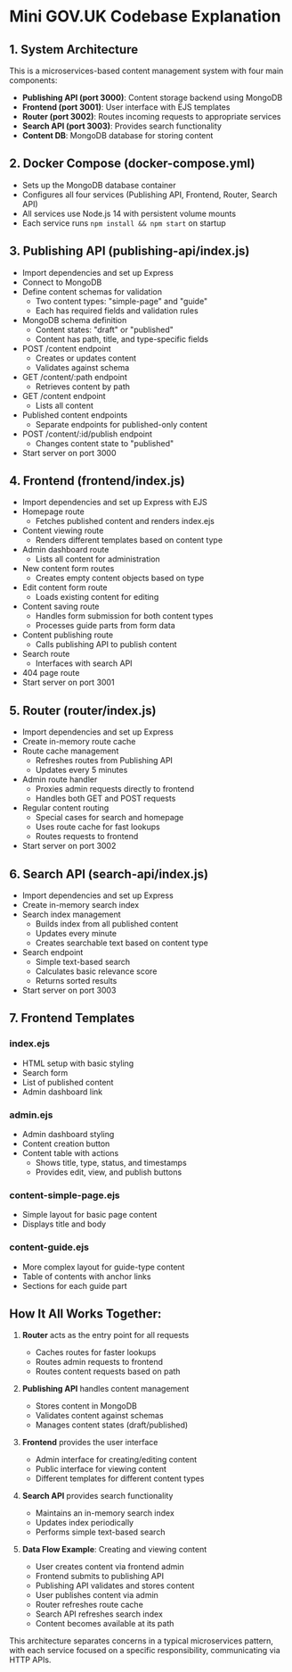 # Mini GOV.UK Codebase Explanation

## 1. System Architecture

This is a microservices-based content management system with four main components:

- **Publishing API (port 3000)**: Content storage backend using MongoDB
- **Frontend (port 3001)**: User interface with EJS templates
- **Router (port 3002)**: Routes incoming requests to appropriate services
- **Search API (port 3003)**: Provides search functionality
- **Content DB**: MongoDB database for storing content

## 2. Docker Compose (docker-compose.yml)

- Sets up the MongoDB database container
- Configures all four services (Publishing API, Frontend, Router, Search API)
- All services use Node.js 14 with persistent volume mounts
- Each service runs `npm install && npm start` on startup

## 3. Publishing API (publishing-api/index.js)

- Import dependencies and set up Express
- Connect to MongoDB
- Define content schemas for validation
  - Two content types: "simple-page" and "guide"
  - Each has required fields and validation rules
- MongoDB schema definition
  - Content states: "draft" or "published"
  - Content has path, title, and type-specific fields
- POST /content endpoint
  - Creates or updates content
  - Validates against schema
- GET /content/:path endpoint
  - Retrieves content by path
- GET /content endpoint
  - Lists all content
- Published content endpoints
  - Separate endpoints for published-only content
- POST /content/:id/publish endpoint
  - Changes content state to "published"
- Start server on port 3000

## 4. Frontend (frontend/index.js)

- Import dependencies and set up Express with EJS
- Homepage route
  - Fetches published content and renders index.ejs
- Content viewing route
  - Renders different templates based on content type
- Admin dashboard route
  - Lists all content for administration
- New content form routes
  - Creates empty content objects based on type
- Edit content form route
  - Loads existing content for editing
- Content saving route
  - Handles form submission for both content types
  - Processes guide parts from form data
- Content publishing route
  - Calls publishing API to publish content
- Search route
  - Interfaces with search API
- 404 page route
- Start server on port 3001

## 5. Router (router/index.js)

- Import dependencies and set up Express
- Create in-memory route cache
- Route cache management
  - Refreshes routes from Publishing API
  - Updates every 5 minutes
- Admin route handler
  - Proxies admin requests directly to frontend
  - Handles both GET and POST requests
- Regular content routing
  - Special cases for search and homepage
  - Uses route cache for fast lookups
  - Routes requests to frontend
- Start server on port 3002

## 6. Search API (search-api/index.js)

- Import dependencies and set up Express
- Create in-memory search index
- Search index management
  - Builds index from all published content
  - Updates every minute
  - Creates searchable text based on content type
- Search endpoint
  - Simple text-based search
  - Calculates basic relevance score
  - Returns sorted results
- Start server on port 3003

## 7. Frontend Templates

### index.ejs
- HTML setup with basic styling
- Search form
- List of published content
- Admin dashboard link

### admin.ejs
- Admin dashboard styling
- Content creation button
- Content table with actions
  - Shows title, type, status, and timestamps
  - Provides edit, view, and publish buttons

### content-simple-page.ejs
- Simple layout for basic page content
- Displays title and body

### content-guide.ejs
- More complex layout for guide-type content
- Table of contents with anchor links
- Sections for each guide part

## How It All Works Together:

1. **Router** acts as the entry point for all requests
   - Caches routes for faster lookups
   - Routes admin requests to frontend
   - Routes content requests based on path

2. **Publishing API** handles content management
   - Stores content in MongoDB
   - Validates content against schemas
   - Manages content states (draft/published)

3. **Frontend** provides the user interface
   - Admin interface for creating/editing content
   - Public interface for viewing content
   - Different templates for different content types

4. **Search API** provides search functionality
   - Maintains an in-memory search index
   - Updates index periodically
   - Performs simple text-based search

5. **Data Flow Example**: Creating and viewing content
   - User creates content via frontend admin
   - Frontend submits to publishing API
   - Publishing API validates and stores content
   - User publishes content via admin
   - Router refreshes route cache
   - Search API refreshes search index
   - Content becomes available at its path

This architecture separates concerns in a typical microservices pattern, with each service focused on a specific responsibility, communicating via HTTP APIs.